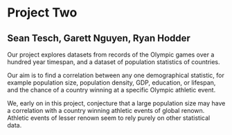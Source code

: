 # Project Two 

## Sean Tesch, Garett Nguyen, Ryan Hodder

Our project explores datasets from records of the Olympic games over a hundred year timespan, 
and a dataset of population statistics of countries. 

Our aim is to find a correlation between any one demographical statistic, for example 
population size, population density, GDP, education, or lifespan, and the chance of a 
country winning at a specific Olympic athletic event. 

We, early on in this project, conjecture that a large population size may have a correlation 
with a country winning athletic events of global renown. Athletic events of lesser renown 
seem to rely purely on other statistical data.
